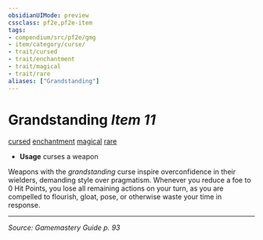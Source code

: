 ```yaml
---
obsidianUIMode: preview
cssclass: pf2e,pf2e-item
tags:
- compendium/src/pf2e/gmg
- item/category/curse/
- trait/cursed
- trait/enchantment
- trait/magical
- trait/rare
aliases: ["Grandstanding"]
---
```

# Grandstanding *Item 11*  
[cursed](cursed-gmg.md "Cursed Item Trait")  [enchantment](enchantment.md "Enchantment School Trait")  [magical](magical.md "Magical Item Trait")  [rare](rare.md "Rare Rarity Trait")  

- **Usage** curses a weapon

Weapons with the _grandstanding_ curse inspire overconfidence in their wielders, demanding style over pragmatism. Whenever you reduce a foe to 0 Hit Points, you lose all remaining actions on your turn, as you are compelled to flourish, gloat, pose, or otherwise waste your time in response.


---
*Source: Gamemastery Guide p. 93*